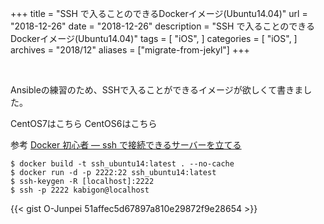 +++
title = "SSH で入ることのできるDockerイメージ(Ubuntu14.04)"
url = "2018-12-26"
date = "2018-12-26"
description = "SSH で入ることのできるDockerイメージ(Ubuntu14.04)"
tags = [
  "iOS",
]
categories = [
    "iOS",
]
archives = "2018/12"
aliases = ["migrate-from-jekyl"]
+++

<br>


Ansibleの練習のため、SSHで入ることができるイメージが欲しくて書きました。

CentOS7はこちら
CentOS6はこちら

参考
[Docker 初心者 — ssh で接続できるサーバーを立てる](https://qiita.com/YumaInaura/items/adb20c8083fce2da86e1)

```
$ docker build -t ssh_ubuntu14:latest . --no-cache
$ docker run -d -p 2222:22 ssh_ubuntu14:latest
$ ssh-keygen -R [localhost]:2222
$ ssh -p 2222 kabigon@localhost
```

{{< gist O-Junpei 51affec5d67897a810e29872f9e28654 >}}

